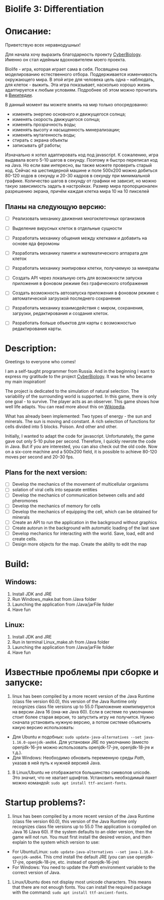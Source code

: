 # Biolife 3: Differentiation

# Описание:
Приветствую всех неравнодушных!

Для начала хочу выразить благодарность проекту [CyberBiology](https://github.com/CyberBiology/CyberBiology). Именно он стал идейным вдохновителем моего проекта.

Biolife - игра, которая играет сама в себя. Посвящена она моделированию естественного отбора. Поддерживается изменчивость окружающего мира.
В этой игре для человека цель одна – наблюдать, для клеток - выжить. Эта игра показывает, насколько хорошо жизнь адаптируется к любым условиям.
Подробнее об этом можно прочитать в [Википедии](https://ru.wikipedia.org/wiki/%D0%AD%D0%B2%D0%BE%D0%BB%D1%8E%D1%86%D0%B8%D0%BE%D0%BD%D0%BD%D0%BE%D0%B5_%D0%BC%D0%BE%D0%B4%D0%B5%D0%BB%D0%B8%D1%80%D0%BE%D0%B2%D0%B0%D0%BD%D0%B8%D0%B5).

В данный момент вы можете влиять на мир только опосредованно:
- изменять энергию основного и движущегося солнца;
- изменять скорость движущегося солнца;
- изменять прозрачность воды;
- изменять высоту и насыщенность минерализации;
- изменять мутагенность воды;
- стирать с экрана объекты
- записывать gif работы;

Изначально я хотел адаптировать код под javascript. К сожалению, игра выдавала всего 5-10 шагов в секунду. Поэтому я быстро переписал код на Java. Но если вам интересно, вы также можете проверить старый код.
Сейчас на шестиядерной машине и поле 500х200 можно добиться 80-120 ходов в секунду и 20-30 кадров в секунду при минимальной графике.
Количество шагов в секунду от графики не зависит, но можно такую зависимость задать в настройках. Размер мира пропорционален разрешению экрана, причём каждая клетка мира 10 на 10 пикселей

## Планы на следующую версию:
- [ ] Реализовать механику движения многоклеточных организмов
- [ ] Выделение вирусных клеток в отдельные сущности
- [ ] Разработать механику общения между клетками и добавить на основе яда феромоны
- [ ] Разработать механику памяти и математического аппарата для клеток
- [ ] Разработать механику экипировки клетки, получаемую за минералы
- [ ] Создать API через локальную сеть для возможности запуска приложения в фоновом режиме без графического отображения
- [ ] Создать возможность автозапуска приложения в фоновом режиме с автоматической загрузкой последнего сохранения
- [ ] Разработать механику взаимодействия с миром, сохранения, загрузки, редактирования и создания клеток.
- [ ] Разработать больше объектов для карты с возможностью редактирования карты.


# Description:
Greetings to everyone who comes!

I am a self-taught programmer from Russia. And in the beginning I want to express my gratitude to the project [CyberBiology](https://github.com/CyberBiology/CyberBiology). It was he who became my main inspiration!

The project is dedicated to the simulation of natural selection. The variability of the surrounding world is supported.
In this game, there is only one goal - to survive. The player acts as an observer. This game shows how well life adapts.
You can read more about this on [Wikipedia](https://en.wikipedia.org/wiki/Evolutionary_computation).

What has already been implemented:
Two types of energy - the sun and minerals.
The sun is moving and constant.
A rich selection of functions for cells divided into 5 blocks.
Poison. And other and other.

Initially, I wanted to adapt the code for javascript. Unfortunately, the game gave out only 5-10 pulse per second. Therefore, I quickly rewrote the code in Java. But if you are interested, you can also check out the old code.
Now on a six-core machine and a 500x200 field, it is possible to achieve 80-120 moves per second and 20-30 fps.

## Plans for the next version:
- [ ] Develop the mechanics of the movement of multicellular organisms
- [ ] solation of viral cells into separate entities
- [ ] Develop the mechanics of communication between cells and add pheromones
- [ ] Develop the mechanics of memory for cells
- [ ] Develop the mechanics of equipping the cell, which can be obtained for minerals
- [ ] Create an API to run the application in the background without graphics
- [ ] Create autorun in the background with automatic loading of the last save
- [ ] Develop mechanics for interacting with the world. Save, load, edit and create cells.
- [ ] Design more objects for the map. Create the ability to edit the map

# Build:

## Windows:
1. Install JDK and JRE
1. Run Windows_make.bat from /Java folder
1. Launching the application from /Java/jarFile folder
1. Have fun

## Linux:
1. Install JDK and JRE
1. Run in terminal Linux_make.sh from /Java folder
1. Launching the application from /Java/jarFile folder
1. Have fun


# Известные проблемы при сборке и запуске:
1. linux has been compiled by a more recent version of the Java Runtime (class file version 60.0), this version of the Java Runtime only recognizes class file versions up to 55.0
Приложение компилируется на версии Java 16 (она-же Java 60). Если в системе по умолчанию стоит более старая версия, то запустить игру не получится.
Нужно сначала установить нужную версию, а потом системе объяснить какую версию использовать:
- Для Ubuntu и подобных: `sudo update-java-alternatives --set java-1.16.0-openjdk-amd64`. Для установки JRE по умолчанию (вместо openjdk-16-jre можно использовать openjdk-17-jre, openjdk-18-jre и т.д.).
- Для Windows: Необходимо обновить переменную среды _Path_, указав в ней путь к нужней версией Java.
1. В Linux/Ubuntu не отображается большинство символов unicode.
Это значит, что не хватает шрифтов. Установить необходимый пакет можно командой: `sudo apt install ttf-ancient-fonts`.

# Startup problems?:
1. linux has been compiled by a more recent version of the Java Runtime (class file version 60.0), this version of the Java Runtime only recognizes class file versions up to 55.0
The application is compiled on Java 16 (Java 60). If the system defaults to an older version, then the game will not run.
You must first install the desired version, and then explain to the system which version to use:
- For Ubuntu/Linux: `sudo update-java-alternatives --set java-1.16.0-openjdk-amd64`. This cmd install the default JRE (you can use openjdk-17-jre, openjdk-18-jre, etc. instead of openjdk-16-jre)
- For Windows: You need to update the _Path_ environment variable to the correct version of Java.
1. Linux/Ubuntu does not display most unicode characters.
This means that there are not enough fonts. You can install the required package with the command: `sudo apt install ttf-ancient-fonts`.